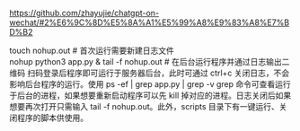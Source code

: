 https://github.com/zhayujie/chatgpt-on-wechat/#2%E6%9C%8D%E5%8A%A1%E5%99%A8%E9%83%A8%E7%BD%B2


touch nohup.out                                   # 首次运行需要新建日志文件  
nohup python3 app.py & tail -f nohup.out          # 在后台运行程序并通过日志输出二维码
扫码登录后程序即可运行于服务器后台，此时可通过 ctrl+c 关闭日志，不会影响后台程序的运行。使用 ps -ef | grep app.py | grep -v grep 命令可查看运行于后台的进程，如果想要重新启动程序可以先 kill 掉对应的进程。日志关闭后如果想要再次打开只需输入 tail -f nohup.out。此外，scripts 目录下有一键运行、关闭程序的脚本供使用。